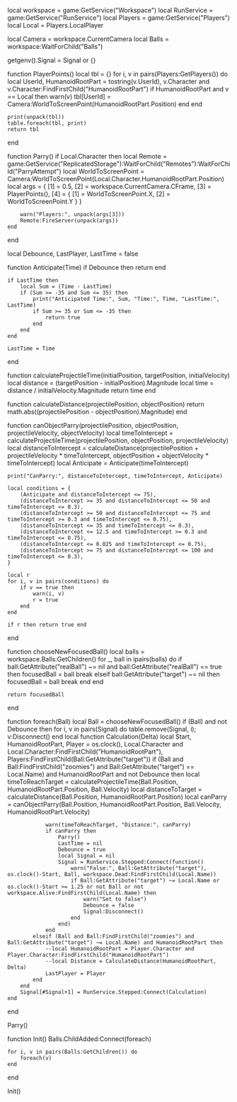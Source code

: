 local workspace = game:GetService("Workspace")
local RunService = game:GetService("RunService")
local Players = game:GetService("Players")
local Local = Players.LocalPlayer

local Camera = workspace.CurrentCamera
local Balls = workspace:WaitForChild("Balls")

getgenv().Signal = Signal or {}

function PlayerPoints()
    local tbl = {}
    for i, v in pairs(Players:GetPlayers()) do
        local UserId, HumanoidRootPart = tostring(v.UserId), v.Character and v.Character:FindFirstChild("HumanoidRootPart")
        if HumanoidRootPart and v == Local then
            warn(v)
            tbl[UserId] = Camera:WorldToScreenPoint(HumanoidRootPart.Position)
        end
    end

    print(unpack(tbl))
    table.foreach(tbl, print)
    return tbl
end

function Parry()
    if Local.Character then
        local Remote = game:GetService("ReplicatedStorage"):WaitForChild("Remotes"):WaitForChild("ParryAttempt")
        local WorldToScreenPoint = Camera:WorldToScreenPoint(Local.Character.HumanoidRootPart.Position)
        local args = {
            [1] = 0.5,
            [2] = workspace.CurrentCamera.CFrame,
            [3] = PlayerPoints(),
            [4] = {
                [1] = WorldToScreenPoint.X,
                [2] = WorldToScreenPoint.Y
            }
        }

        warn("Players:", unpack(args[3]))
        Remote:FireServer(unpack(args))
    end
end

local Debounce, LastPlayer, LastTime = false

function Anticipate(Time)
    if Debounce then return end

    if LastTime then
        local Sum = (Time - LastTime)
        if (Sum >= -35 and Sum <= 35) then
            print("Anticipated Time:", Sum, "Time:", Time, "LastTime:", LastTime)
            if Sum >= 35 or Sum <= -35 then
                return true
            end
        end
    end

    LastTime = Time
end

function calculateProjectileTime(initialPosition, targetPosition, initialVelocity)
    local distance = (targetPosition - initialPosition).Magnitude
    local time = distance / initialVelocity.Magnitude
    return time
end

function calculateDistance(projectilePosition, objectPosition)
    return math.abs((projectilePosition - objectPosition).Magnitude)
end

function canObjectParry(projectilePosition, objectPosition, projectileVelocity, objectVelocity)
    local timeToIntercept = calculateProjectileTime(projectilePosition, objectPosition, projectileVelocity)
    local distanceToIntercept = calculateDistance(projectilePosition + projectileVelocity * timeToIntercept, objectPosition + objectVelocity * timeToIntercept)
    local Anticipate = Anticipate(timeToIntercept)

    print("CanParry:", distanceToIntercept, timeToIntercept, Anticipate)

    local conditions = {
        (Anticipate and distanceToIntercept <= 75),
        (distanceToIntercept >= 35 and distanceToIntercept <= 50 and timeToIntercept <= 0.3),
        (distanceToIntercept >= 50 and distanceToIntercept <= 75 and timeToIntercept >= 0.3 and timeToIntercept <= 0.75),
        (distanceToIntercept <= 35 and timeToIntercept <= 0.3),
        (distanceToIntercept <= 12.5 and timeToIntercept >= 0.3 and timeToIntercept <= 0.75),
        (distanceToIntercept <= 0.025 and timeToIntercept <= 0.75),
        (distanceToIntercept >= 75 and distanceToIntercept <= 100 and timeToIntercept <= 0.3),
    }

    local r
    for i, v in pairs(conditions) do
        if v == true then
            warn(i, v)
            r = true
        end
    end

    if r then return true end
end

function chooseNewFocusedBall()
    local balls = workspace.Balls:GetChildren()
    for _, ball in ipairs(balls) do
        if ball:GetAttribute("realBall") ~= nil and ball:GetAttribute("realBall") == true then
            focusedBall = ball
            break
        elseif ball:GetAttribute("target") ~= nil then
            focusedBall = ball
            break
        end
    end

    return focusedBall
end

function foreach(Ball)
    local Ball = chooseNewFocusedBall()
    if (Ball) and not Debounce then
        for i, v in pairs(Signal) do table.remove(Signal, i); v:Disconnect() end
        local function Calculation(Delta)
            local Start, HumanoidRootPart, Player = os.clock(), Local.Character and Local.Character:FindFirstChild("HumanoidRootPart"), Players:FindFirstChild(Ball:GetAttribute("target"))
            if (Ball and Ball:FindFirstChild("zoomies") and Ball:GetAttribute("target") == Local.Name) and HumanoidRootPart and not Debounce then
                local timeToReachTarget = calculateProjectileTime(Ball.Position, HumanoidRootPart.Position, Ball.Velocity)
                local distanceToTarget = calculateDistance(Ball.Position, HumanoidRootPart.Position)
                local canParry = canObjectParry(Ball.Position, HumanoidRootPart.Position, Ball.Velocity, HumanoidRootPart.Velocity)

                warn(timeToReachTarget, "Distance:", canParry)
                if canParry then
                    Parry()
                    LastTime = nil
                    Debounce = true
                    local Signal = nil
                    Signal = RunService.Stepped:Connect(function()
                        warn("False:", Ball:GetAttribute("target"), os.clock()-Start, Ball, workspace.Dead:FindFirstChild(Local.Name))
                        if Ball:GetAttribute("target") ~= Local.Name or os.clock()-Start >= 1.25 or not Ball or not workspace.Alive:FindFirstChild(Local.Name) then
                            warn("Set to false")
                            Debounce = false
                            Signal:Disconnect()
                        end
                    end)
                end
            elseif (Ball and Ball:FindFirstChild("zoomies") and Ball:GetAttribute("target") ~= Local.Name) and HumanoidRootPart then
                --local HumanoidRootPart = Player.Character and Player.Character:FindFirstChild("HumanoidRootPart")
                --local Distance = CalculateDistance(HumanoidRootPart, Delta)
                LastPlayer = Player
            end
        end
        Signal[#Signal+1] = RunService.Stepped:Connect(Calculation)
    end
end

Parry()

function Init()
    Balls.ChildAdded:Connect(foreach)

    for i, v in pairs(Balls:GetChildren()) do
        foreach(v)
    end
end

Init()
